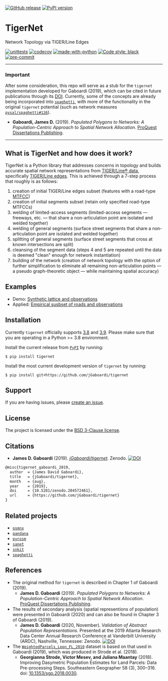 [![GitHub release](https://img.shields.io/github/v/tag/jGaboardi/tigernet?include_prereleases&logo=GitHub)](https://img.shields.io/github/v/tag/jGaboardi/tigernet?include_prereleases&logo=GitHub)  [![PyPI version](https://badge.fury.io/py/tigernet.svg)](https://badge.fury.io/py/tigernet) 


# TigerNet
Network Topology via TIGER/Line Edges

[![unittests](https://github.com/jGaboardi/tigernet/workflows/.github/workflows/unittests.yml/badge.svg)](https://github.com/jGaboardi/tigernet/actions?query=workflow%3A.github%2Fworkflows%2Funittests.yml) [![codecov](https://codecov.io/gh/jGaboardi/tigernet/branch/main/graph/badge.svg)](https://codecov.io/gh/jGaboardi/tigernet) [![made-with-python](https://img.shields.io/badge/Made%20with-Python-1f425f.svg)](https://www.python.org/) [![Code style: black](https://img.shields.io/badge/code%20style-black-000000.svg)](https://github.com/psf/black) [![pre-commit](https://img.shields.io/badge/pre--commit-enabled-brightgreen?logo=pre-commit&logoColor=white)](https://github.com/pre-commit/pre-commit)

-----------------

### Important
After some consideration, this repo will serve as a stub for the `tigernet` implementation developed for Gaboardi (2019), which can be cited in future publications through its [DOI](https://zenodo.org/record/3378057#.Xh5oli3MzVo). Currently, some of the concepts are already being incorporated into [`spaghetti`](https://github.com/pysal/spaghetti), with more of the functionality in the original `tigernet` potential (such as network measures [`pysal/spaghetti#126`](https://github.com/pysal/spaghetti/issues/126)).

* **Gaboardi, James D.** (2019). *Populated Polygons to Networks: A Population-Centric Approach to Spatial Network Allocation*. [ProQuest Dissertations Publishing]([https://search.proquest.com/openview/e928368d7bb867bbf067fcad62011de3/1?pq-origsite=gscholar&cbl=18750&diss=y).

-------------

## What is TigerNet and how does it work?

TigerNet is a Python library that addresses concerns in topology and builds accurate spatial network representations from [TIGER/Line® data](https://www.census.gov/geographies/mapping-files/time-series/geo/tiger-line-file.html), specifically [TIGER/Line edges](https://www2.census.gov/geo/pdfs/maps-data/data/tiger/tgrshp2017/TGRSHP2017_TechDoc_Ch4.pdf). This is achieved through a 7-step process that roughly is as follows:

1. creation of initial TIGER/Line edges subset (features with a road-type [MTFCC](https://www.census.gov/library/reference/code-lists/mt-feature-class-codes.html))
2. creation of initial segments subset (retain only specified road-type MTFCCs)
3. welding of limited-access segments (limited-access segments — freeways, etc. — that share a non-articulation point are isolated and welded together)
4. welding of general segments (surface street segments that share a non-articulation point are isolated and welded together)
5. splitting of general segments (surface street segments that cross at known intersections are split)
6. cleansing of the segment data (steps 4 and 5 are repeated until the data is deemed "clean" enough for network instantiation)
7. building of the network (creation of network topology with the option of further simplification to eliminate all remaining non-articulation points — a pseudo graph-theoretic object — while maintaining spatial accuracy)

## Examples
* Demo: [Synthetic lattice and observations](https://github.com/jGaboardi/tigernet/blob/main/examples/synthetic_network_example.ipynb)
* Applied: [Empirical susbset of roads and observations](https://github.com/jGaboardi/tigernet/blob/main/examples/empirical_network_example.ipynb)

## Installation

Currently `tigernet` officially supports [3.8](https://docs.python.org/3.8/) and [3.9](https://docs.python.org/3.9/). Please make sure that you are operating in a Python >= 3.8 environment.

Install the current release from [`PyPI`](https://pypi.org/project/tigernet/) by running:

```
$ pip install tigernet
```

Install the most current development version of `tigernet` by running:

```
$ pip install git+https://github.com/jGaboardi/tigernet
```

## Support

If you are having issues, please [create an issue](https://github.com/jGaboardi/tigernet/issues).

## License

The project is licensed under the [BSD 3-Clause license](https://github.com/jGaboardi/tigernet/blob/main/LICENSE.txt).

## Citations

* **James D. Gaboardi** (2019). *[jGaboardi/tigernet](https://github.com/jGaboardi/tigernet)*. Zenodo. [![DOI](https://zenodo.org/badge/204572461.svg)](https://zenodo.org/badge/latestdoi/204572461)

```tex
@misc{tigernet_gaboardi_2019,
  author  = {James David Gaboardi},
  title   = {jGaboardi/tigernet},
  month   = {aug},
  year    = {2019},
  doi     = {10.5281/zenodo.204572461},
  url     = {https://github.com/jGaboardi/tigernet}
}
```

## Related projects
* [`osmnx`](https://osmnx.readthedocs.io/en/stable/)
* [`pandana`](http://udst.github.io/pandana/)
* [`pyrosm`](https://github.com/HTenkanen/pyrosm)
* [`sanet`](http://sanet.csis.u-tokyo.ac.jp)
* [`snkit`](https://github.com/tomalrussell/snkit)
* [`spaghetti`](https://github.com/pysal/spaghetti)


## References
* The original method for `tigernet` is described in Chapter 1 of Gaboardi (2019).
  * **James D. Gaboardi** (2019). *Populated Polygons to Networks: A Population-Centric Approach to Spatial Network Allocation*. [ProQuest Dissertations Publishing]([https://search.proquest.com/openview/e928368d7bb867bbf067fcad62011de3/1?pq-origsite=gscholar&cbl=18750&diss=y).
* The results of secondary analysis (spatial representions of population) were presented in Gaboardi (2020) and can also be found in Chapter 3 of Gaboardi (2019).
  * **James D. Gaboardi** (2020, November). *Validation of Abstract Population Representations*. Presented at the 2019 Atlanta Research Data Center Annual Research Conference at Vanderbilt University (ARDC), Nashville, Tennessee: Zenodo. [![DOI](https://zenodo.org/badge/204572461.svg)](https://zenodo.org/badge/latestdoi/204572461)
* The [`WeightedParcels_Leon_FL_2010`](https://github.com/jGaboardi/tigernet/blob/main/test_data/) dataset is based on that used in Gaboardi (2019), which was produced in Strode et al. (2018).
  * **Georgianna Strode, Victor Mesev, and Juliana Maantay** (2018). Improving Dasymetric Population Estimates for Land Parcels: Data Pre-processing Steps. Southeastern Geographer 58 (3), 300–316. doi: [10.1353/sgo.2018.0030](https://muse.jhu.edu/article/705475).
